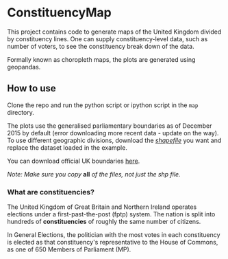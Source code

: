 # ConstituencyMap
This project contains code to generate maps of the United Kingdom divided by constituency lines. One can supply constituency-level data, 
such as number of voters, to see the constituency break down of the data.

Formally known as choropleth maps, the plots are generated using geopandas.

## How to use
Clone the repo and run the python script or ipython script in the `map` directory.

The plots use the generalised parliamentary boundaries as of December 2015 by default (error downloading more recent data - update on the way). To use different geographic divisions,
download the [*shapefile*](https://www.gislounge.com/what-is-a-shapefile/) you want and replace the dataset loaded in the example.

You can download official UK boundaries [here](https://geoportal.statistics.gov.uk/search?q=Parliamentary%20Generalized%20Clipped%20Boundaries).

_Note: Make sure you copy_ **all** _of the files, not just the shp file._

### What are constituencies?
The United Kingdom of Great Britain and Northern Ireland operates elections under a first-past-the-post (fptp) system.
The nation is split into hundreds of **constituencies** of roughly the same number of citizens. 

In General Elections, the politician with the most votes in each constituency is elected as that constituency's representative to the House of Commons,
as one of 650 Members of Parliament (MP).
